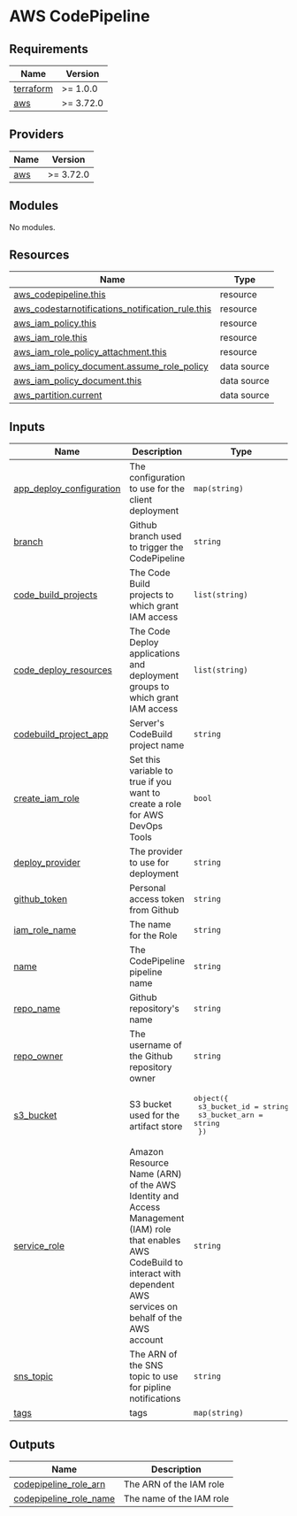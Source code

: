 # AWS CodePipeline

<!-- BEGINNING OF PRE-COMMIT-TERRAFORM DOCS HOOK -->
## Requirements

| Name | Version |
|------|---------|
| <a name="requirement_terraform"></a> [terraform](#requirement\_terraform) | >= 1.0.0 |
| <a name="requirement_aws"></a> [aws](#requirement\_aws) | >= 3.72.0 |

## Providers

| Name | Version |
|------|---------|
| <a name="provider_aws"></a> [aws](#provider\_aws) | >= 3.72.0 |

## Modules

No modules.

## Resources

| Name | Type |
|------|------|
| [aws_codepipeline.this](https://registry.terraform.io/providers/hashicorp/aws/latest/docs/resources/codepipeline) | resource |
| [aws_codestarnotifications_notification_rule.this](https://registry.terraform.io/providers/hashicorp/aws/latest/docs/resources/codestarnotifications_notification_rule) | resource |
| [aws_iam_policy.this](https://registry.terraform.io/providers/hashicorp/aws/latest/docs/resources/iam_policy) | resource |
| [aws_iam_role.this](https://registry.terraform.io/providers/hashicorp/aws/latest/docs/resources/iam_role) | resource |
| [aws_iam_role_policy_attachment.this](https://registry.terraform.io/providers/hashicorp/aws/latest/docs/resources/iam_role_policy_attachment) | resource |
| [aws_iam_policy_document.assume_role_policy](https://registry.terraform.io/providers/hashicorp/aws/latest/docs/data-sources/iam_policy_document) | data source |
| [aws_iam_policy_document.this](https://registry.terraform.io/providers/hashicorp/aws/latest/docs/data-sources/iam_policy_document) | data source |
| [aws_partition.current](https://registry.terraform.io/providers/hashicorp/aws/latest/docs/data-sources/partition) | data source |

## Inputs

| Name | Description | Type | Default | Required |
|------|-------------|------|---------|:--------:|
| <a name="input_app_deploy_configuration"></a> [app\_deploy\_configuration](#input\_app\_deploy\_configuration) | The configuration to use for the client deployment | `map(string)` | `{}` | no |
| <a name="input_branch"></a> [branch](#input\_branch) | Github branch used to trigger the CodePipeline | `string` | n/a | yes |
| <a name="input_code_build_projects"></a> [code\_build\_projects](#input\_code\_build\_projects) | The Code Build projects to which grant IAM access | `list(string)` | <pre>[<br>  "*"<br>]</pre> | no |
| <a name="input_code_deploy_resources"></a> [code\_deploy\_resources](#input\_code\_deploy\_resources) | The Code Deploy applications and deployment groups to which grant IAM access | `list(string)` | <pre>[<br>  "*"<br>]</pre> | no |
| <a name="input_codebuild_project_app"></a> [codebuild\_project\_app](#input\_codebuild\_project\_app) | Server's CodeBuild project name | `string` | n/a | yes |
| <a name="input_create_iam_role"></a> [create\_iam\_role](#input\_create\_iam\_role) | Set this variable to true if you want to create a role for AWS DevOps Tools | `bool` | `false` | no |
| <a name="input_deploy_provider"></a> [deploy\_provider](#input\_deploy\_provider) | The provider to use for deployment | `string` | `"ECS"` | no |
| <a name="input_github_token"></a> [github\_token](#input\_github\_token) | Personal access token from Github | `string` | n/a | yes |
| <a name="input_iam_role_name"></a> [iam\_role\_name](#input\_iam\_role\_name) | The name for the Role | `string` | n/a | yes |
| <a name="input_name"></a> [name](#input\_name) | The CodePipeline pipeline name | `string` | n/a | yes |
| <a name="input_repo_name"></a> [repo\_name](#input\_repo\_name) | Github repository's name | `string` | n/a | yes |
| <a name="input_repo_owner"></a> [repo\_owner](#input\_repo\_owner) | The username of the Github repository owner | `string` | n/a | yes |
| <a name="input_s3_bucket"></a> [s3\_bucket](#input\_s3\_bucket) | S3 bucket used for the artifact store | <pre>object({<br>    s3_bucket_id  = string<br>    s3_bucket_arn = string<br>  })</pre> | n/a | yes |
| <a name="input_service_role"></a> [service\_role](#input\_service\_role) | Amazon Resource Name (ARN) of the AWS Identity and Access Management (IAM) role that enables AWS CodeBuild to interact with dependent AWS services on behalf of the AWS account | `string` | n/a | yes |
| <a name="input_sns_topic"></a> [sns\_topic](#input\_sns\_topic) | The ARN of the SNS topic to use for pipline notifications | `string` | n/a | yes |
| <a name="input_tags"></a> [tags](#input\_tags) | tags | `map(string)` | `{}` | no |

## Outputs

| Name | Description |
|------|-------------|
| <a name="output_codepipeline_role_arn"></a> [codepipeline\_role\_arn](#output\_codepipeline\_role\_arn) | The ARN of the IAM role |
| <a name="output_codepipeline_role_name"></a> [codepipeline\_role\_name](#output\_codepipeline\_role\_name) | The name of the IAM role |
<!-- END OF PRE-COMMIT-TERRAFORM DOCS HOOK -->
